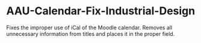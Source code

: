 # AAU-Calendar-Fix-Industrial-Design
Fixes the improper use of iCal of the Moodle calendar. Removes all unnecessary information from titles and places it in the proper field.

